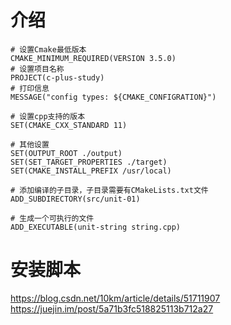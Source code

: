 # 介绍

```shell
# 设置Cmake最低版本
CMAKE_MINIMUM_REQUIRED(VERSION 3.5.0)
# 设置项目名称
PROJECT(c-plus-study)
# 打印信息
MESSAGE("config types: ${CMAKE_CONFIGRATION}")

# 设置cpp支持的版本
SET(CMAKE_CXX_STANDARD 11)

# 其他设置
SET(OUTPUT_ROOT ./output)
SET(SET_TARGET_PROPERTIES ./target)
SET(CMAKE_INSTALL_PREFIX /usr/local)

# 添加编译的子目录，子目录需要有CMakeLists.txt文件
ADD_SUBDIRECTORY(src/unit-01)

# 生成一个可执行的文件
ADD_EXECUTABLE(unit-string string.cpp)
```

# 安装脚本

<https://blog.csdn.net/10km/article/details/51711907>
<https://juejin.im/post/5a71b3fc518825113b712a27>